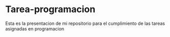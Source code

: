 # Tarea-programacion
Esta es la presentacion de mi repositorio para el cumplimiento de las tareas asignadas en programacion

